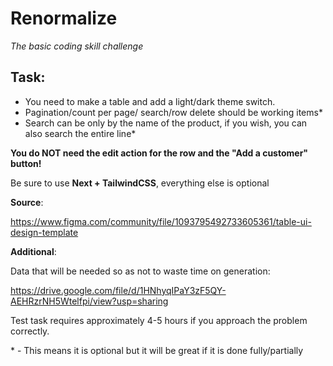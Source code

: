 # Renormalize

_The basic coding skill challenge_

## Task:

- You need to make a table and add a light/dark theme switch.
- Pagination/count per page/ search/row delete should be working items\*
- Search can be only by the name of the product, if you wish, you can also search the entire line\*

**You do NOT need the edit action for the row and the "Add a customer" button!**

Be sure to use **Next + TailwindCSS**, everything else is optional

**Source**:

https://www.figma.com/community/file/1093795492733605361/table-ui-design-template

**Additional**:

Data that will be needed so as not to waste time on generation:

https://drive.google.com/file/d/1HNhyqIPaY3zF5QY-AEHRzrNH5Wtelfpi/view?usp=sharing

Test task requires approximately 4-5 hours if you approach the problem correctly.

\* - This means it is optional but it will be great if it is done fully/partially
